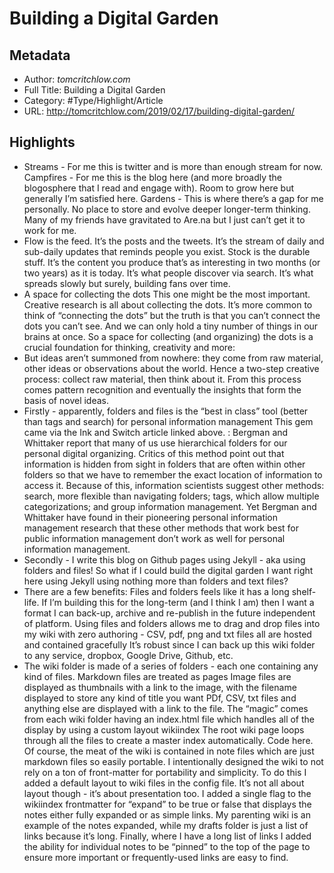# Building a Digital Garden

## Metadata

* Author: *tomcritchlow.com*
* Full Title: Building a Digital Garden
* Category: #Type/Highlight/Article
* URL: http://tomcritchlow.com/2019/02/17/building-digital-garden/

## Highlights

* Streams - For me this is twitter and is more than enough stream for now.
  Campfires - For me this is the blog here (and more broadly the blogosphere that I read and engage with). Room to grow here but generally I’m satisfied here.
  Gardens - This is where there’s a gap for me personally. No place to store and evolve deeper longer-term thinking. Many of my friends have gravitated to Are.na but I just can’t get it to work for me.
* Flow is the feed. It’s the posts and the tweets. It’s the stream of daily and sub-daily updates that reminds people you exist.
  Stock is the durable stuff. It’s the content you produce that’s as interesting in two months (or two years) as it is today. It’s what people discover via search. It’s what spreads slowly but surely, building fans over time.
* A space for collecting the dots
  This one might be the most important. Creative research is all about collecting the dots. It’s more common to think of “connecting the dots” but the truth is that you can’t connect the dots you can’t see. And we can only hold a tiny number of things in our brains at once. So a space for collecting (and organizing) the dots is a crucial foundation for thinking, creativity and more:
* But ideas aren’t summoned from nowhere: they come from raw material, other ideas or observations about the world. Hence a two-step creative process: collect raw material, then think about it. From this process comes pattern recognition and eventually the insights that form the basis of novel ideas.
* Firstly - apparently, folders and files is the “best in class” tool (better than tags and search) for personal information management This gem came via the Ink and Switch article linked above. :
  Bergman and Whittaker report that many of us use hierarchical folders for our personal digital organizing. Critics of this method point out that information is hidden from sight in folders that are often within other folders so that we have to remember the exact location of information to access it. Because of this, information scientists suggest other methods: search, more flexible than navigating folders; tags, which allow multiple categorizations; and group information management. Yet Bergman and Whittaker have found in their pioneering personal information management research that these other methods that work best for public information management don’t work as well for personal information management.
* Secondly - I write this blog on Github pages using Jekyll - aka using folders and files!
  So what if I could build the digital garden I want right here using Jekyll using nothing more than folders and text files?
* There are a few benefits:
  Files and folders feels like it has a long shelf-life. If I’m building this for the long-term (and I think I am) then I want a format I can back-up, archive and re-publish in the future independent of platform.
  Using files and folders allows me to drag and drop files into my wiki with zero authoring - CSV, pdf, png and txt files all are hosted and contained gracefully
  It’s robust since I can back up this wiki folder to any service, dropbox, Google Drive, Github, etc.
* The wiki folder is made of a series of folders - each one containing any kind of files.
  Markdown files are treated as pages
  Image files are displayed as thumbnails with a link to the image, with the filename displayed to store any kind of title you want
  PDf, CSV, txt files and anything else are displayed with a link to the file.
  The “magic” comes from each wiki folder having an index.html file which handles all of the display by using a custom layout wikiindex
  The root wiki page loops through all the files to create a master index automatically. Code here.
  Of course, the meat of the wiki is contained in note files which are just markdown files so easily portable. I intentionally designed the wiki to not rely on a ton of front-matter for portability and simplicity. To do this I added a default layout to wiki files in the config file.
  It’s not all about layout though - it’s about presentation too. I added a single flag to the wikiindex frontmatter for “expand” to be true or false that displays the notes either fully expanded or as simple links. My parenting wiki is an example of the notes expanded, while my drafts folder is just a list of links because it’s long.
  Finally, where I have a long list of links I added the ability for individual notes to be “pinned” to the top of the page to ensure more important or frequently-used links are easy to find.
